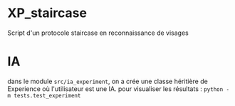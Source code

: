 # XP_staircase

Script d'un protocole staircase en reconnaissance de visages

# IA

dans le module ```src/ia_experiment```, on a crée une classe héritière de Experience où l'utilisateur est une IA.
pour visualiser les résultats : ```python -m tests.test_experiment```
